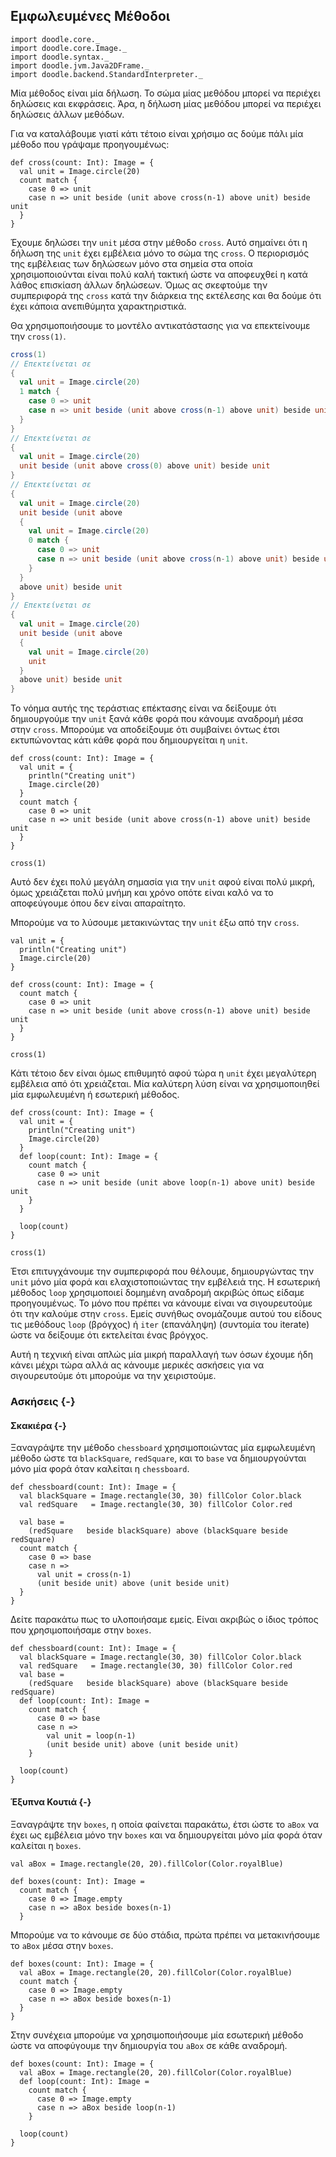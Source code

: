 ## Εμφωλευμένες Μέθοδοι

```tut:invisible
import doodle.core._
import doodle.core.Image._
import doodle.syntax._
import doodle.jvm.Java2DFrame._
import doodle.backend.StandardInterpreter._
```

Μία μέθοδος είναι μία δήλωση.
Το σώμα μίας μεθόδου μπορεί να περιέχει δηλώσεις και εκφράσεις.
Άρα, η δήλωση μίας μεθόδου μπορεί να περιέχει δηλώσεις άλλων μεθόδων.

Για να καταλάβουμε γιατί κάτι τέτοιο είναι χρήσιμο ας δούμε πάλι μία μέθοδο που γράψαμε προηγουμένως:

```tut:book
def cross(count: Int): Image = {
  val unit = Image.circle(20)
  count match {
    case 0 => unit
    case n => unit beside (unit above cross(n-1) above unit) beside unit
  }
}
```

Έχουμε δηλώσει την `unit` μέσα στην μέθοδο `cross`.
Αυτό σημαίνει ότι η δήλωση της `unit` έχει εμβέλεια μόνο το σώμα της `cross`.
Ο περιορισμός της εμβέλειας των δηλώσεων μόνο στα σημεία στα οποία χρησιμοποιούνται είναι πολύ καλή τακτική ώστε να αποφευχθεί η κατά λάθος επισκίαση άλλων δηλώσεων. Όμως ας σκεφτούμε την συμπεριφορά της `cross` κατά την διάρκεια της εκτέλεσης και θα δούμε ότι έχει κάποια ανεπιθύμητα χαρακτηριστικά.

Θα χρησιμοποιήσουμε το μοντέλο αντικατάστασης για να επεκτείνουμε την `cross(1)`.

```scala
cross(1)
// Επεκτείνεται σε
{
  val unit = Image.circle(20)
  1 match {
    case 0 => unit
    case n => unit beside (unit above cross(n-1) above unit) beside unit
  }
}
// Επεκτείνεται σε
{
  val unit = Image.circle(20)
  unit beside (unit above cross(0) above unit) beside unit
}
// Επεκτείνεται σε
{
  val unit = Image.circle(20)
  unit beside (unit above 
  {
    val unit = Image.circle(20)
    0 match {
      case 0 => unit
      case n => unit beside (unit above cross(n-1) above unit) beside unit
    }
  }
  above unit) beside unit
}
// Επεκτείνεται σε
{
  val unit = Image.circle(20)
  unit beside (unit above 
  {
    val unit = Image.circle(20)
    unit
  }
  above unit) beside unit
}
```

Το νόημα αυτής της τεράστιας επέκτασης είναι να δείξουμε ότι δημιουργούμε την `unit` ξανά κάθε φορά που κάνουμε αναδρομή μέσα στην `cross`.
Μπορούμε να αποδείξουμε ότι συμβαίνει όντως έτσι εκτυπώνοντας κάτι κάθε φορά που δημιουργείται η `unit`.

```tut:book
def cross(count: Int): Image = {
  val unit = { 
    println("Creating unit")
    Image.circle(20)
  }
  count match {
    case 0 => unit
    case n => unit beside (unit above cross(n-1) above unit) beside unit
  }
}

cross(1)
```

Αυτό δεν έχει πολύ μεγάλη σημασία για την `unit` αφού είναι πολύ μικρή, όμως χρειάζεται πολύ μνήμη και χρόνο οπότε είναι καλό να το αποφεύγουμε όπου δεν είναι απαραίτητο.

Μπορούμε να το λύσουμε μετακινώντας την `unit` έξω από την `cross`.

```tut:book
val unit = { 
  println("Creating unit")
  Image.circle(20)
}

def cross(count: Int): Image = {
  count match {
    case 0 => unit
    case n => unit beside (unit above cross(n-1) above unit) beside unit
  }
}

cross(1)
```

Κάτι τέτοιο δεν είναι όμως επιθυμητό αφού τώρα η `unit` έχει μεγαλύτερη εμβέλεια από ότι χρειάζεται.
Μία καλύτερη λύση είναι να χρησιμοποιηθεί μία εμφωλευμένη ή εσωτερική μέθοδος.

```tut:book
def cross(count: Int): Image = {
  val unit = { 
    println("Creating unit")
    Image.circle(20)
  }
  def loop(count: Int): Image = {
    count match {
      case 0 => unit
      case n => unit beside (unit above loop(n-1) above unit) beside unit
    }
  }

  loop(count)
}

cross(1)
```

Έτσι επιτυγχάνουμε την συμπεριφορά που θέλουμε, δημιουργώντας την `unit` μόνο μία φορά και ελαχιστοποιώντας την εμβέλειά της.
Η εσωτερική μέθοδος `loop` χρησιμοποιεί δομημένη αναδρομή ακριβώς όπως είδαμε προηγουμένως.
Το μόνο που πρέπει να κάνουμε είναι να σιγουρευτούμε ότι την καλούμε στην `cross`.
Εμείς συνήθως ονομάζουμε αυτού του είδους τις μεθόδους `loop` (βρόγχος) ή `iter` (επανάληψη) (συντομία του iterate) ώστε να δείξουμε ότι εκτελείται ένας βρόγχος.

Αυτή η τεχνική είναι απλώς μία μικρή παραλλαγή των όσων έχουμε ήδη κάνει μέχρι τώρα αλλά ας κάνουμε μερικές ασκήσεις για να σιγουρευτούμε ότι μπορούμε να την χειριστούμε.


### Ασκήσεις {-}

#### Σκακιέρα {-}

Ξαναγράψτε την μέθοδο `chessboard` χρησιμοποιώντας μία εμφωλευμένη μέθοδο ώστε τα `blackSquare`, `redSquare`, και το `base` να δημιουργούνται μόνο μία φορά όταν καλείται η `chessboard`.

```tut:book
def chessboard(count: Int): Image = {
  val blackSquare = Image.rectangle(30, 30) fillColor Color.black
  val redSquare   = Image.rectangle(30, 30) fillColor Color.red
  
  val base =
    (redSquare   beside blackSquare) above (blackSquare beside redSquare)
  count match {
    case 0 => base
    case n =>
      val unit = cross(n-1)
      (unit beside unit) above (unit beside unit)
  }
}
```

<div class="solution">

Δείτε παρακάτω πως το υλοποιήσαμε εμείς. Είναι ακριβώς ο ίδιος τρόπος που χρησιμοποιήσαμε στην `boxes`.

```tut:book
def chessboard(count: Int): Image = {
  val blackSquare = Image.rectangle(30, 30) fillColor Color.black
  val redSquare   = Image.rectangle(30, 30) fillColor Color.red
  val base =
    (redSquare   beside blackSquare) above (blackSquare beside redSquare)
  def loop(count: Int): Image =
    count match {
      case 0 => base
      case n =>
        val unit = loop(n-1)
        (unit beside unit) above (unit beside unit)
    }
    
  loop(count)
}
```
</div>

#### Έξυπνα Κουτιά {-}

Ξαναγράψτε την `boxes`, η οποία φαίνεται παρακάτω, έτσι ώστε το `aBox` να έχει ως εμβέλεια μόνο την `boxes` και να δημιουργείται μόνο μία φορά όταν καλείται η `boxes`.

```tut:silent
val aBox = Image.rectangle(20, 20).fillColor(Color.royalBlue)

def boxes(count: Int): Image =
  count match {
    case 0 => Image.empty
    case n => aBox beside boxes(n-1)
  }
```

<div class="solution">

Μπορούμε να το κάνουμε σε δύο στάδια, πρώτα πρέπει να μετακινήσουμε το `aBox` μέσα στην `boxes`.

```tut:silent
def boxes(count: Int): Image = {
  val aBox = Image.rectangle(20, 20).fillColor(Color.royalBlue)
  count match {
    case 0 => Image.empty
    case n => aBox beside boxes(n-1)
  }
}
```

Στην συνέχεια μπορούμε να χρησιμοποιήσουμε μία εσωτερική μέθοδο ώστε να αποφύγουμε την δημιουργία του `aBox` σε κάθε αναδρομή.

```tut:silent
def boxes(count: Int): Image = {
  val aBox = Image.rectangle(20, 20).fillColor(Color.royalBlue)
  def loop(count: Int): Image =
    count match {
      case 0 => Image.empty
      case n => aBox beside loop(n-1)
    }
    
  loop(count)
}
```
</div>
